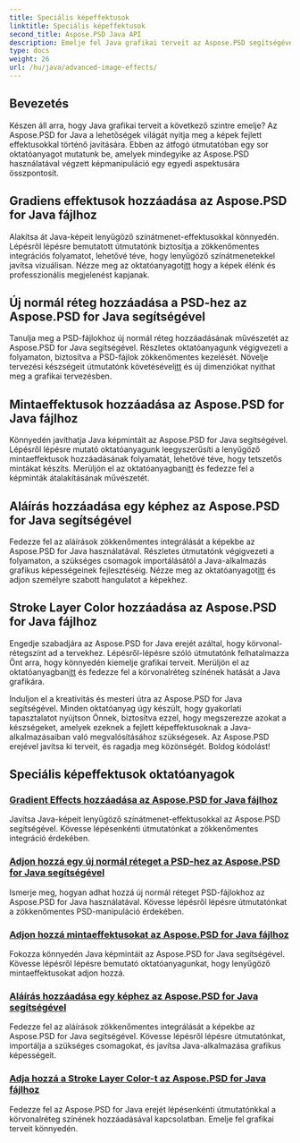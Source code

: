 ```yaml
---
title: Speciális képeffektusok
linktitle: Speciális képeffektusok
second_title: Aspose.PSD Java API
description: Emelje fel Java grafikai terveit az Aspose.PSD segítségével! Zökkenőmentesen sajátítsa el a fejlett képeffektusokat – a színátmenetektől és mintáktól az aláírásokig és vonásokig.
type: docs
weight: 26
url: /hu/java/advanced-image-effects/
---
```

## Bevezetés
Készen áll arra, hogy Java grafikai terveit a következő szintre emelje? Az Aspose.PSD for Java a lehetőségek világát nyitja meg a képek fejlett effektusokkal történő javítására. Ebben az átfogó útmutatóban egy sor oktatóanyagot mutatunk be, amelyek mindegyike az Aspose.PSD használatával végzett képmanipuláció egy egyedi aspektusára összpontosít.

## Gradiens effektusok hozzáadása az Aspose.PSD for Java fájlhoz

 Alakítsa át Java-képeit lenyűgöző színátmenet-effektusokkal könnyedén. Lépésről lépésre bemutatott útmutatónk biztosítja a zökkenőmentes integrációs folyamatot, lehetővé téve, hogy lenyűgöző színátmenetekkel javítsa vizuálisan. Nézze meg az oktatóanyagot[itt](./add-gradient-effects/) hogy a képek élénk és professzionális megjelenést kapjanak.

## Új normál réteg hozzáadása a PSD-hez az Aspose.PSD for Java segítségével

Tanulja meg a PSD-fájlokhoz új normál réteg hozzáadásának művészetét az Aspose.PSD for Java segítségével. Részletes oktatóanyagunk végigvezeti a folyamaton, biztosítva a PSD-fájlok zökkenőmentes kezelését. Növelje tervezési készségeit útmutatónk követésével[itt](./add-new-regular-layer/) és új dimenziókat nyithat meg a grafikai tervezésben.

## Mintaeffektusok hozzáadása az Aspose.PSD for Java fájlhoz

 Könnyedén javíthatja Java képmintáit az Aspose.PSD for Java segítségével. Lépésről lépésre mutató oktatóanyagunk leegyszerűsíti a lenyűgöző mintaeffektusok hozzáadásának folyamatát, lehetővé téve, hogy tetszetős mintákat készíts. Merüljön el az oktatóanyagban[itt](./add-pattern-effects/) és fedezze fel a képminták átalakításának művészetét.

## Aláírás hozzáadása egy képhez az Aspose.PSD for Java segítségével

 Fedezze fel az aláírások zökkenőmentes integrálását a képekbe az Aspose.PSD for Java használatával. Részletes útmutatónk végigvezeti a folyamaton, a szükséges csomagok importálásától a Java-alkalmazás grafikus képességeinek fejlesztéséig. Nézze meg az oktatóanyagot[itt](./add-signature-to-image/) és adjon személyre szabott hangulatot a képekhez.

## Stroke Layer Color hozzáadása az Aspose.PSD for Java fájlhoz

 Engedje szabadjára az Aspose.PSD for Java erejét azáltal, hogy körvonal-rétegszínt ad a tervekhez. Lépésről-lépésre szóló útmutatónk felhatalmazza Önt arra, hogy könnyedén kiemelje grafikai terveit. Merüljön el az oktatóanyagban[itt](./add-stroke-layer-color/) és fedezze fel a körvonalréteg színének hatását a Java grafikára.

Induljon el a kreativitás és mesteri útra az Aspose.PSD for Java segítségével. Minden oktatóanyag úgy készült, hogy gyakorlati tapasztalatot nyújtson Önnek, biztosítva ezzel, hogy megszerezze azokat a készségeket, amelyek ezeknek a fejlett képeffektusoknak a Java-alkalmazásaiban való megvalósításához szükségesek. Az Aspose.PSD erejével javítsa ki terveit, és ragadja meg közönségét. Boldog kódolást!
## Speciális képeffektusok oktatóanyagok
### [Gradient Effects hozzáadása az Aspose.PSD for Java fájlhoz](./add-gradient-effects/)
Javítsa Java-képeit lenyűgöző színátmenet-effektusokkal az Aspose.PSD segítségével. Kövesse lépésenkénti útmutatónkat a zökkenőmentes integráció érdekében.
### [Adjon hozzá egy új normál réteget a PSD-hez az Aspose.PSD for Java segítségével](./add-new-regular-layer/)
Ismerje meg, hogyan adhat hozzá új normál réteget PSD-fájlokhoz az Aspose.PSD for Java használatával. Kövesse lépésről lépésre útmutatónkat a zökkenőmentes PSD-manipuláció érdekében.
### [Adjon hozzá mintaeffektusokat az Aspose.PSD for Java fájlhoz](./add-pattern-effects/)
Fokozza könnyedén Java képmintáit az Aspose.PSD for Java segítségével. Kövesse lépésről lépésre bemutató oktatóanyagunkat, hogy lenyűgöző mintaeffektusokat adjon hozzá.
### [Aláírás hozzáadása egy képhez az Aspose.PSD for Java segítségével](./add-signature-to-image/)
Fedezze fel az aláírások zökkenőmentes integrálását a képekbe az Aspose.PSD for Java segítségével. Kövesse lépésről lépésre útmutatónkat, importálja a szükséges csomagokat, és javítsa Java-alkalmazása grafikus képességeit.
### [Adja hozzá a Stroke Layer Color-t az Aspose.PSD for Java fájlhoz](./add-stroke-layer-color/)
Fedezze fel az Aspose.PSD for Java erejét lépésenkénti útmutatónkkal a körvonalréteg színének hozzáadásával kapcsolatban. Emelje fel grafikai terveit könnyedén.